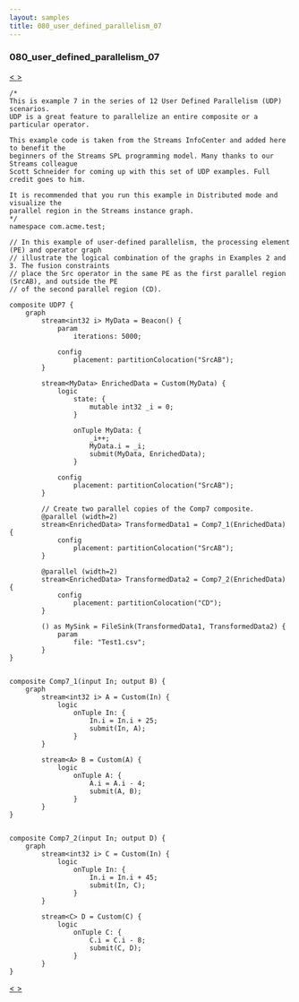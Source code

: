 ```yaml
---
layout: samples
title: 080_user_defined_parallelism_07
---
```


### 080_user_defined_parallelism_07

<div class="sampleNav"><a class="button" href="/streamsx.documentation/samples/spl-for-beginner/079_user_defined_parallelism_06_com_acme_test_UDP6_spl/"> < </a><a class="button" href="/streamsx.documentation/samples/spl-for-beginner/081_user_defined_parallelism_08_com_acme_test_UDP8_spl/"> > </a>
</div>

~~~~~~
/*
This is example 7 in the series of 12 User Defined Parallelism (UDP) scenarios.
UDP is a great feature to parallelize an entire composite or a particular operator.

This example code is taken from the Streams InfoCenter and added here to benefit the
beginners of the Streams SPL programming model. Many thanks to our Streams colleague
Scott Schneider for coming up with this set of UDP examples. Full credit goes to him.

It is recommended that you run this example in Distributed mode and visualize the
parallel region in the Streams instance graph.
*/
namespace com.acme.test;

// In this example of user-defined parallelism, the processing element (PE) and operator graph
// illustrate the logical combination of the graphs in Examples 2 and 3. The fusion constraints
// place the Src operator in the same PE as the first parallel region (SrcAB), and outside the PE
// of the second parallel region (CD). 

composite UDP7 {
	graph
		stream<int32 i> MyData = Beacon() {
			param
				iterations: 5000; 
			
			config
				placement: partitionColocation("SrcAB");	
		}

		stream<MyData> EnrichedData = Custom(MyData) {
			logic
				state: {
					mutable int32 _i = 0;
				}
				
				onTuple MyData: {
					_i++;
					MyData.i = _i;
					submit(MyData, EnrichedData);
				}
				
			config
				placement: partitionColocation("SrcAB");
		}
		
		// Create two parallel copies of the Comp7 composite.
		@parallel (width=2)
		stream<EnrichedData> TransformedData1 = Comp7_1(EnrichedData) {
			config
				placement: partitionColocation("SrcAB");
		}

		@parallel (width=2)
		stream<EnrichedData> TransformedData2 = Comp7_2(EnrichedData) {
			config
				placement: partitionColocation("CD");
		}
		
		() as MySink = FileSink(TransformedData1, TransformedData2) {
			param
				file: "Test1.csv";
		}		
}


composite Comp7_1(input In; output B) {
	graph
		stream<int32 i> A = Custom(In) {
			logic
				onTuple In: {
					In.i = In.i + 25;
					submit(In, A);
				}
		}
		
		stream<A> B = Custom(A) {
			logic
				onTuple A: {
					A.i = A.i - 4;
					submit(A, B);
				}
		}
}


composite Comp7_2(input In; output D) {
	graph
		stream<int32 i> C = Custom(In) {
			logic
				onTuple In: {
					In.i = In.i + 45;
					submit(In, C);
				}
		}
		
		stream<C> D = Custom(C) {
			logic
				onTuple C: {
					C.i = C.i - 8;
					submit(C, D);
				}
		}
}
~~~~~~

<div class="sampleNav"><a class="button" href="/streamsx.documentation/samples/spl-for-beginner/079_user_defined_parallelism_06_com_acme_test_UDP6_spl/"> < </a><a class="button" href="/streamsx.documentation/samples/spl-for-beginner/081_user_defined_parallelism_08_com_acme_test_UDP8_spl/"> > </a>
</div>

